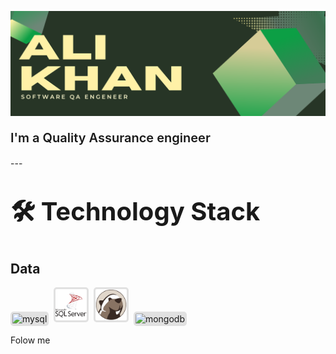 ![Header](https://github.com/Alishiwka/Alishiwka/blob/main/Assets/Header.png) 


<p style="font-size: 20px; font-weight: 600;">I'm a Quality Assurance engineer</p>
---
<p style="font-size: 40px; font-weight: 700;" class = "h2">🛠 Technology Stack</p>

## Data 
<div class="badge">
    <img style="height: 50px; width: 50px; border-radius: 5px; padding: 3px; background-color: #e1e1e1;" src="https://cdn.jsdelivr.net/gh/devicons/devicon/icons/mysql/mysql-original.svg" title="mysql" alt="mysql"/>&nbsp
    <img style="height: 50px; width: 50px; border-radius: 5px; padding: 3px; background-color: #e1e1e1;" src="https://raw.githubusercontent.com/devicons/devicon/6910f0503efdd315c8f9b858234310c06e04d9c0/icons/microsoftsqlserver/microsoftsqlserver-original-wordmark.svg" title="ms-sql" alt="ms-sql"/>&nbsp
    <img style="height: 50px; width: 50px; border-radius: 5px; padding: 3px; background-color: #e1e1e1;" src="https://raw.githubusercontent.com/devicons/devicon/6910f0503efdd315c8f9b858234310c06e04d9c0/icons/dbeaver/dbeaver-original.svg" title="dbeaver" alt="dbeaver"/>&nbsp
    <img style="height: 50px; width: 50px; border-radius: 5px; padding: 3px; background-color: #e1e1e1;" src="https://cdn.jsdelivr.net/gh/devicons/devicon/icons/mongodb/mongodb-original.svg" title="mongodb" alt="mongodb" class="alt"/>&nbsp

</div>

Folow me

